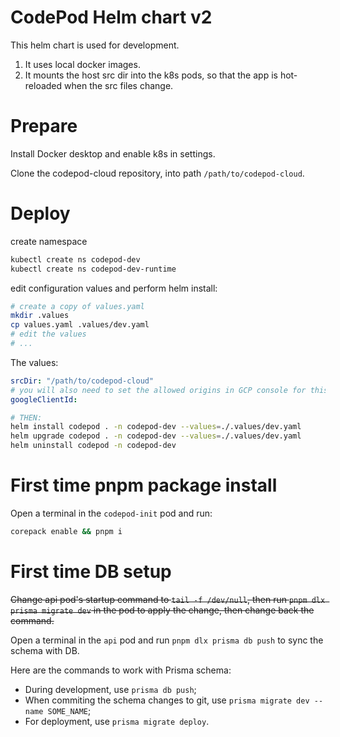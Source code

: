 # CodePod Helm chart v2

This helm chart is used for development.

1. It uses local docker images.
2. It mounts the host src dir into the k8s pods, so that the app is hot-reloaded
   when the src files change.

# Prepare

Install Docker desktop and enable k8s in settings.

Clone the codepod-cloud repository, into path `/path/to/codepod-cloud`.

# Deploy

create namespace

```sh
kubectl create ns codepod-dev
kubectl create ns codepod-dev-runtime
```

edit configuration values and perform helm install:

```sh
# create a copy of values.yaml
mkdir .values
cp values.yaml .values/dev.yaml
# edit the values
# ...
```

The values:

```yaml
srcDir: "/path/to/codepod-cloud"
# you will also need to set the allowed origins in GCP console for this clientId.
googleClientId:
```

```sh
# THEN:
helm install codepod . -n codepod-dev --values=./.values/dev.yaml
helm upgrade codepod . -n codepod-dev --values=./.values/dev.yaml
helm uninstall codepod -n codepod-dev
```

# First time pnpm package install

Open a terminal in the `codepod-init` pod and run:

```sh
corepack enable && pnpm i
```

# First time DB setup

~~Change api pod's startup command to `tail -f /dev/null`, then run `pnpm dlx prisma migrate dev` in the pod to apply the change, then change back the command.~~

Open a terminal in the `api` pod and run `pnpm dlx prisma db push` to sync the schema with DB.

Here are the commands to work with Prisma schema:

- During development, use `prisma db push`;
- When commiting the schema changes to git, use `prisma migrate dev --name SOME_NAME`;
- For deployment, use `prisma migrate deploy`.
